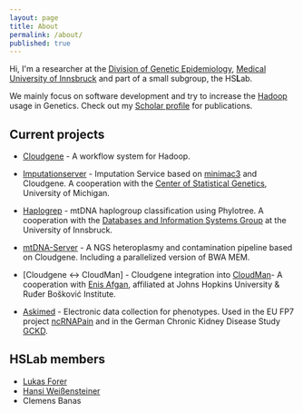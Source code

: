 ```yaml
---
layout: page
title: About
permalink: /about/
published: true
---
```


Hi,
I'm a researcher at the [Division of Genetic Epidemiology](http://genepi.i-med.ac.at), [Medical University of Innsbruck](http://www.i-med.ac.at) and part of a small subgroup, the HS**L**ab. 

We mainly focus on software development and try to increase the [Hadoop](http://hadoop.apache.org/) usage in Genetics. Check out my [Scholar profile](http://scholar.google.at/citations?user=xx6B8OUAAAAJ&hl=de) for publications. 

## Current projects
- [Cloudgene](http://cloudgene.uibk.ac.at) - A workflow system for Hadoop.

- [Imputationserver](https://imputationserver.sph.umich.edu/) - Imputation Service based on [minimac3](http://genome.sph.umich.edu/wiki/Minimac3) and Cloudgene. A cooperation with the [Center of Statistical Genetics](http://csg.sph.umich.edu/abecasis/), University of Michigan.

- [Haplogrep](http://haplogrep.uibk.ac.at) - mtDNA haplogroup classification using Phylotree. A cooperation with the [Databases and Information Systems Group](https://dbis-informatik.uibk.ac.at/) at the University of Innsbruck.

- [mtDNA-Server](http://mtdna-server.uibk.ac.at) - A NGS heteroplasmy and contamination pipeline based on Cloudgene. Including a parallelized version of BWA MEM.

- [Cloudgene <-> CloudMan] - Cloudgene integration into [CloudMan](https://wiki.galaxyproject.org/CloudMan)- A cooperation with [Enis Afgan](http://jamestaylor.org/people/enis/), affiliated at Johns Hopkins University & Ruđer Bošković Institute.

- [Askimed](http://www.askimed.com) - Electronic data collection for phenotypes. Used in the EU FP7 project [ncRNAPain](http://ec.europa.eu/research/health/medical-research/brain-research/projects/ncrnapain_en.html) and in the German Chronic Kidney Disease Study [GCKD](http://www.gckd.org).


## HSLab members
- [Lukas Forer](http://www.forer.it)
- [Hansi Weißensteiner](http://haplogrep.uibk.ac.at/blog)
- Clemens Banas

